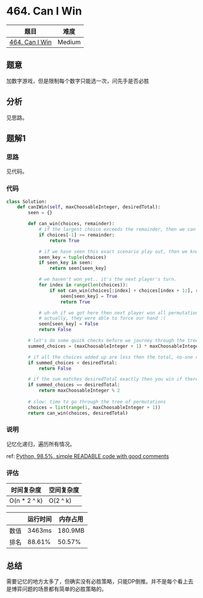 # 464. Can I Win

| 题目 | 难度 |
| ---- | ---- |
| [464. Can I Win](https://leetcode.com/problems/can-i-win/) | Medium |

## 题意

加数字游戏，但是限制每个数字只能选一次，问先手是否必胜

## 分析

见思路。

## 题解1

### 思路

见代码。

### 代码

```python
class Solution:
    def canIWin(self, maxChoosableInteger, desiredTotal):
        seen = {}

        def can_win(choices, remainder):
            # if the largest choice exceeds the remainder, then we can win!
            if choices[-1] >= remainder:
                return True

            # if we have seen this exact scenario play out, then we know the outcome
            seen_key = tuple(choices)
            if seen_key in seen:
                return seen[seen_key]

            # we haven't won yet.. it's the next player's turn.
            for index in range(len(choices)):
                if not can_win(choices[:index] + choices[index + 1:], remainder - choices[index]):
                    seen[seen_key] = True
                    return True

            # uh-oh if we got here then next player won all permutations, we can't force their hand
            # actually, they were able to force our hand :(
            seen[seen_key] = False
            return False

        # let's do some quick checks before we journey through the tree of permutations
        summed_choices = (maxChoosableInteger + 1) * maxChoosableInteger // 2

        # if all the choices added up are less then the total, no-one can win
        if summed_choices < desiredTotal:
            return False

        # if the sum matches desiredTotal exactly then you win if there's an odd number of turns
        if summed_choices == desiredTotal:
            return maxChoosableInteger % 2
        
        # slow: time to go through the tree of permutations
        choices = list(range(1, maxChoosableInteger + 1))
        return can_win(choices, desiredTotal)
```

### 说明

记忆化递归，遍历所有情况。

ref: [Python, 98.5%, simple READABLE code with good comments](https://leetcode.com/problems/can-i-win/discuss/159797/Python-98.5-simple-READABLE-code-with-good-comments)

### 评估

| 时间复杂度 | 空间复杂度 |
| ---- | ---- |
| O(n * 2 ^ k) | O(2 ^ k) |

| | 运行时间 | 内存占用 |
| ---- | ---- | ---- |
| 数值 | 3463ms | 180.9MB |
| 排名 | 88.61% | 50.57% |

## 总结

需要记忆的地方太多了，但确实没有必胜策略，只能DP倒推。并不是每个看上去是博弈问题的场景都有简单的必胜策略的。
